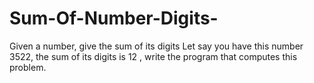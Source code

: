 # Sum-Of-Number-Digits-
Given a number, give the sum of its digits 
Let say you have this number 3522, the sum of its digits is 12 , write the program that computes this problem.

